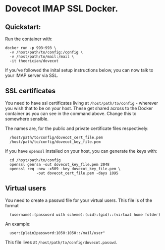 # Dovecot IMAP SSL Docker.


## Quickstart:

Run the container with:

```
docker run -p 993:993 \
  -v /host/path/to/config:/config \
  -v /host/path/to/mail:/mail \
  -it theorician/dovecot
```

If you've followed the inital setup instructions below, you can now talk to your
IMAP server via SSL.

## SSL certificates

You need to have ssl certificates living at `/host/path/to/config` - wherever 
you wish that to be on your host. These get shared across to the Docker 
container as you can see in the command above. Change this to somewhere 
sensible.

The names are, for the public and private certificate files respectively: 
```
  /host/path/to/config/dovecot_cert_file.pem
  /host/path/to/config/dovecot_key_file.pem
```

If you have `openssl` installed on your host, you can generate the keys with:
```
  cd /host/path/to/config
  openssl genrsa -out dovecot_key_file.pem 2048
  openssl req -new -x509 -key dovecot_key_file.pem \
              -out dovecot_cert_file.pem -days 1095
```

## Virtual users

You need to create a passwd file for your virtual users. This file is of the 
format
```
  (username):(password with scheme):(uid):(gid)::(virtual home folder)
```
An example:
```
  user:{plain}password:1050:1050::/mail/user"
```

This file lives at `/host/path/to/config/dovecot.passwd`. 
